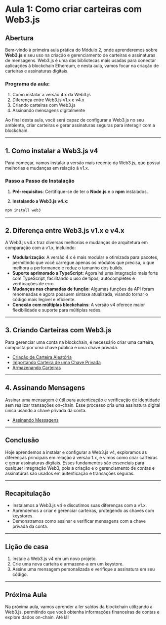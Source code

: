 # Aula 1: **Como criar carteiras com Web3.js**

## Abertura

Bem-vindo à primeira aula prática do Módulo 2, onde aprenderemos sobre **Web3.js** e seu uso na criação e gerenciamento de carteiras e assinaturas de mensagens. Web3.js é uma das bibliotecas mais usadas para conectar aplicações à blockchain Ethereum, e nesta aula, vamos focar na criação de carteiras e assinaturas digitais.

### Programa da aula:

1. Como instalar a versão 4.x da Web3.js
2. Diferença entre Web3.js v1.x e v4.x
3. Criando carteiras com Web3.js
4. Assinando mensagens digitalmente

Ao final desta aula, você será capaz de configurar a Web3.js no seu ambiente, criar carteiras e gerar assinaturas seguras para interagir com a blockchain.

---

## 1. Como instalar a Web3.js v4

Para começar, vamos instalar a versão mais recente da Web3.js, que possui melhorias e mudanças em relação à v1.x.

### Passo a Passo de Instalação

1. **Pré-requisitos**: Certifique-se de ter o **Node.js** e o **npm** instalados.

2. **Instalando a Web3.js v4.x**:

```bash
npm install web3
```

---

## 2. Diferença entre Web3.js v1.x e v4.x

A Web3.js v4.x traz diversas melhorias e mudanças de arquitetura em comparação com a v1.x, incluindo:

- **Modularização**: A versão 4.x é mais modular e otimizada para pacotes, permitindo que você carregue apenas os módulos que precisa, o que melhora a performance e reduz o tamanho dos builds.
- **Suporte aprimorado a TypeScript**: Agora há uma integração mais forte com TypeScript, facilitando o uso de tipos, autocompletes e verificações de erro.
- **Mudanças nas chamadas de função**: Algumas funções da API foram renomeadas e agora possuem sintaxe atualizada, visando tornar o código mais legível e eficiente.
- **Conexão com múltiplas blockchains**: A versão v4 oferece maior flexibilidade e suporte para múltiplas redes.

---

## 3. Criando Carteiras com Web3.js

Para gerenciar uma conta na blockchain, é necessário criar uma carteira, composta por uma chave pública e uma chave privada.

- [Criação de Carteira Aleatória](../../playground/aula1/createRandomWallet.js)
- [Importando Carteira de uma Chave Privada](../../playground/aula1/importWalletFromPrivateKey.js)
- [Armazenando Carteiras](../../playground/aula1/encryptWallet.js)

---

## 4. Assinando Mensagens

Assinar uma mensagem é útil para autenticação e verificação de identidade sem realizar transações on-chain. Esse processo cria uma assinatura digital única usando a chave privada da conta.

- [Assinando Messagens](../../playground/aula1/signMessage.js)

---

## Conclusão

Hoje aprendemos a instalar e configurar a Web3.js v4, exploramos as diferenças principais em relação à versão 1.x, e vimos como criar carteiras e gerar assinaturas digitais. Esses fundamentos são essenciais para qualquer integração Web3, pois a criação e o gerenciamento de contas e assinaturas são usados em autenticação e transações seguras.

---

## Recapitulação

- Instalamos a Web3.js v4 e discutimos suas diferenças com a v1.x.
- Aprendemos a criar e gerenciar carteiras, protegendo as chaves com keystores.
- Demonstramos como assinar e verificar mensagens com a chave privada da conta.

---

## Lição de casa

1. Instale a Web3.js v4 em um novo projeto.
2. Crie uma nova carteira e armazene-a em um keystore.
3. Assine uma mensagem personalizada e verifique a assinatura em seu código.

---

## Próxima Aula

Na próxima aula, vamos aprender a ler saldos da blockchain utilizando a Web3.js, permitindo que você obtenha informações financeiras de contas e explore dados on-chain. Até lá!


